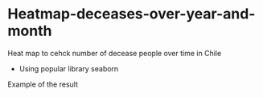 # Heatmap-deceases-over-year-and-month
Heat map to cehck number of decease people over time in Chile

- Using popular library seaborn

Example of the result

